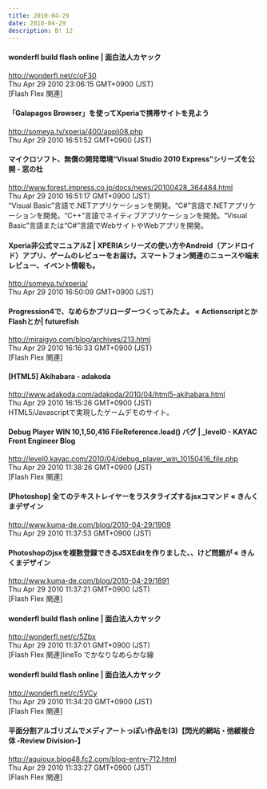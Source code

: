 ```yaml
---
title: 2010-04-29
date: 2010-04-29
description: B! 12
---
```


#### wonderfl build flash online | 面白法人カヤック
http://wonderfl.net/c/oF30<br>
Thu Apr 29 2010 23:06:15 GMT+0900 (JST)<br>
[Flash Flex 関連]


#### 「Galapagos Browser」を使ってXperiaで携帯サイトを見よう
http://someya.tv/xperia/400/appli08.php<br>
Thu Apr 29 2010 16:51:52 GMT+0900 (JST)<br>


#### マイクロソフト、無償の開発環境“Visual Studio 2010 Express”シリーズを公開 - 窓の杜
http://www.forest.impress.co.jp/docs/news/20100428_364484.html<br>
Thu Apr 29 2010 16:51:17 GMT+0900 (JST)<br>
“Visual Basic”言語で.NETアプリケーションを開発。“C#”言語で.NETアプリケーションを開発。“C++”言語でネイティブアプリケーションを開発。“Visual Basic”言語または“C#”言語でWebサイトやWebアプリを開発。


#### Xperia非公式マニュアルZ | XPERIAシリーズの使い方やAndroid（アンドロイド）アプリ、ゲームのレビューをお届け。スマートフォン関連のニュースや端末レビュー、イベント情報も。
http://someya.tv/xperia/<br>
Thu Apr 29 2010 16:50:09 GMT+0900 (JST)<br>


#### Progression4で、なめらかプリローダーつくってみたよ。 «  ActionscriptとかFlashとか| futurefish
http://miraigyo.com/blog/archives/213.html<br>
Thu Apr 29 2010 16:16:33 GMT+0900 (JST)<br>
[Flash Flex 関連]


#### [HTML5] Akihabara - adakoda
http://www.adakoda.com/adakoda/2010/04/html5-akihabara.html<br>
Thu Apr 29 2010 16:15:26 GMT+0900 (JST)<br>
HTML5/Javascriptで実現したゲームデモのサイト。


#### Debug Player WIN 10,1,50,416 FileReference.load() バグ | _level0 - KAYAC Front Engineer Blog
http://level0.kayac.com/2010/04/debug_player_win_10150416_file.php<br>
Thu Apr 29 2010 11:38:26 GMT+0900 (JST)<br>
[Flash Flex 関連]


#### [Photoshop] 全てのテキストレイヤーをラスタライズするjsxコマンド « きんくまデザイン
http://www.kuma-de.com/blog/2010-04-29/1909<br>
Thu Apr 29 2010 11:37:53 GMT+0900 (JST)<br>


#### Photoshopのjsxを複数登録できるJSXEditを作りました、、けど問題が « きんくまデザイン
http://www.kuma-de.com/blog/2010-04-29/1891<br>
Thu Apr 29 2010 11:37:21 GMT+0900 (JST)<br>
[Flash Flex 関連]


#### wonderfl build flash online | 面白法人カヤック
http://wonderfl.net/c/5Zbx<br>
Thu Apr 29 2010 11:37:01 GMT+0900 (JST)<br>
[Flash Flex 関連]lineTo でかなりなめらかな線


#### wonderfl build flash online | 面白法人カヤック
http://wonderfl.net/c/5VCy<br>
Thu Apr 29 2010 11:34:20 GMT+0900 (JST)<br>
[Flash Flex 関連]


#### 平面分割アルゴリズムでメディアートっぽい作品を(3)【閃光的網站・弛緩複合体 -Review Division-】
http://aquioux.blog48.fc2.com/blog-entry-712.html<br>
Thu Apr 29 2010 11:33:27 GMT+0900 (JST)<br>
[Flash Flex 関連]


